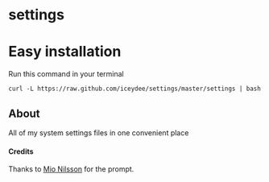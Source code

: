 settings
========

# Easy installation

Run this command in your terminal

    curl -L https://raw.github.com/iceydee/settings/master/settings | bash

## About

All of my system settings files in one convenient place

#### Credits
Thanks to [Mio Nilsson](https://github.com/iceydee) for the prompt.
